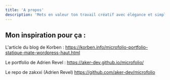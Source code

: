 ```yaml
---
title: 'A propos'
description: 'Mets en valeur ton travail créatif avec élégance et simplicité.'
---
```


## Mon inspiration pour ça :

L'article du blog de Korben :
https://korben.info/microfolio-portfolio-statique-mate-wordpress-haut.html

Le portfolio de Adrien Revel :
https://aker-dev.github.io/microfolio/

Le repo de zakxxi (Adrien Revel)
https://github.com/aker-dev/microfolio
